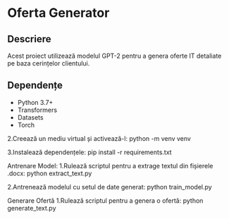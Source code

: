 # Oferta Generator

## Descriere
Acest proiect utilizează modelul GPT-2 pentru a genera oferte IT detaliate pe baza cerințelor clientului.

## Dependențe
- Python 3.7+
- Transformers
- Datasets
- Torch

2.Creează un mediu virtual și activează-l:
python -m venv venv

3.Instalează dependențele:
pip install -r requirements.txt

Antrenare Model:
1.Rulează scriptul pentru a extrage textul din fișierele .docx:
python extract_text.py

2.Antrenează modelul cu setul de date generat:
python train_model.py

Generare Ofertă
1.Rulează scriptul pentru a genera o ofertă:
python generate_text.py



